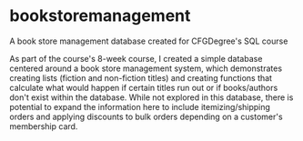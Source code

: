 # bookstoremanagement
A book store management database created for CFGDegree's SQL course

As part of the course's 8-week course, I created a simple database centered around a book store management system, which demonstrates creating lists (fiction and non-fiction titles) and creating functions that calculate what would happen if certain titles run out or if books/authors don't exist within the database. While not explored in this database, there is potential to expand the information here to include itemizing/shipping orders and applying discounts to bulk orders depending on a customer's membership card.
